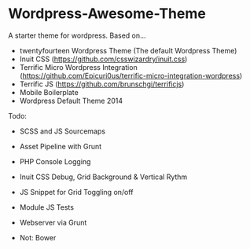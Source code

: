Wordpress-Awesome-Theme
=======================

A starter theme for wordpress. Based on...

- twentyfourteen Wordpress Theme (The default Wordpress Theme)
- Inuit CSS (https://github.com/csswizardry/inuit.css)
- Terrific Micro Wordpress Integration (https://github.com/Epicuri0us/terrific-micro-integration-wordpress)
- Terrific JS (https://github.com/brunschgi/terrificjs)
- Mobile Boilerplate
- Wordpress Default Theme 2014

Todo:

- SCSS and JS Sourcemaps
- Asset Pipeline with Grunt
- PHP Console Logging
- Inuit CSS Debug, Grid Background & Vertical Rythm
- JS Snippet for Grid Toggling on/off
- Module JS Tests
- Webserver via Grunt

- Not: Bower